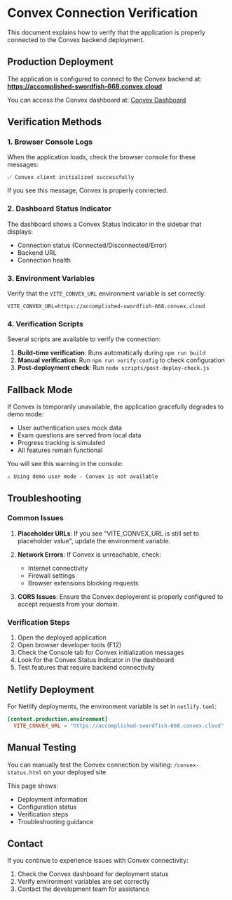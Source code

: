 # Convex Connection Verification

This document explains how to verify that the application is properly connected to the Convex backend deployment.

## Production Deployment

The application is configured to connect to the Convex backend at:
**https://accomplished-swordfish-668.convex.cloud**

You can access the Convex dashboard at:
[Convex Dashboard](https://dashboard.convex.dev/d/accomplished-swordfish-668)

## Verification Methods

### 1. Browser Console Logs

When the application loads, check the browser console for these messages:

```
✅ Convex client initialized successfully
```

If you see this message, Convex is properly connected.

### 2. Dashboard Status Indicator

The dashboard shows a Convex Status Indicator in the sidebar that displays:
- Connection status (Connected/Disconnected/Error)
- Backend URL
- Connection health

### 3. Environment Variables

Verify that the `VITE_CONVEX_URL` environment variable is set correctly:
```
VITE_CONVEX_URL=https://accomplished-swordfish-668.convex.cloud
```

### 4. Verification Scripts

Several scripts are available to verify the connection:

1. **Build-time verification**: Runs automatically during `npm run build`
2. **Manual verification**: Run `npm run verify:config` to check configuration
3. **Post-deployment check**: Run `node scripts/post-deploy-check.js`

## Fallback Mode

If Convex is temporarily unavailable, the application gracefully degrades to demo mode:
- User authentication uses mock data
- Exam questions are served from local data
- Progress tracking is simulated
- All features remain functional

You will see this warning in the console:
```
⚠️ Using demo user mode - Convex is not available
```

## Troubleshooting

### Common Issues

1. **Placeholder URLs**: If you see "VITE_CONVEX_URL is still set to placeholder value", update the environment variable.

2. **Network Errors**: If Convex is unreachable, check:
   - Internet connectivity
   - Firewall settings
   - Browser extensions blocking requests

3. **CORS Issues**: Ensure the Convex deployment is properly configured to accept requests from your domain.

### Verification Steps

1. Open the deployed application
2. Open browser developer tools (F12)
3. Check the Console tab for Convex initialization messages
4. Look for the Convex Status Indicator in the dashboard
5. Test features that require backend connectivity

## Netlify Deployment

For Netlify deployments, the environment variable is set in `netlify.toml`:
```toml
[context.production.environment]
  VITE_CONVEX_URL = "https://accomplished-swordfish-668.convex.cloud"
```

## Manual Testing

You can manually test the Convex connection by visiting:
`/convex-status.html` on your deployed site

This page shows:
- Deployment information
- Configuration status
- Verification steps
- Troubleshooting guidance

## Contact

If you continue to experience issues with Convex connectivity:
1. Check the Convex dashboard for deployment status
2. Verify environment variables are set correctly
3. Contact the development team for assistance